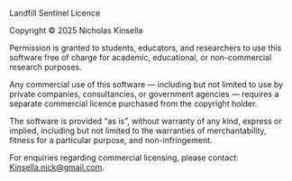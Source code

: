 Landfill Sentinel Licence

Copyright © 2025 Nicholas Kinsella

Permission is granted to students, educators, and researchers to use this software free of charge for academic, educational, or non-commercial research purposes.

Any commercial use of this software — including but not limited to use by private companies, consultancies, or government agencies — requires a separate commercial licence purchased from the copyright holder.

The software is provided “as is”, without warranty of any kind, express or implied, including but not limited to the warranties of merchantability, fitness for a particular purpose, and non-infringement.

For enquiries regarding commercial licensing, please contact: Kinsella.nick@gmail.com.
